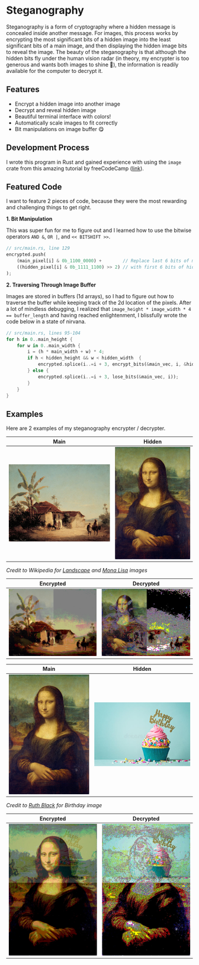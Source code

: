 # Steganography

Steganography is a form of cryptography where a hidden message is concealed inside another message. For images, this process works by encrypting the most significant bits of a hidden image into the least significant bits of a main image, and then displaying the hidden image bits to reveal the image. The beauty of the steganography is that although the hidden bits fly under the human vision radar (in theory, my encrypter is too generous and wants both images to shine 🙂), the information is readily available for the computer to decrypt it.

## Features
* Encrypt a hidden image into another image
* Decrypt and reveal hidden image
* Beautiful terminal interface with colors!
* Automatically scale images to fit correctly
* Bit manipulations on image buffer 😋

## Development Process

I wrote this program in Rust and gained experience with using the `image` crate from this amazing tutorial by freeCodeCamp ([link](https://www.freecodecamp.org/news/rust-in-replit/)).

## Featured Code

I want to feature 2 pieces of code, because they were the most rewarding and challenging things to get right.

**1. Bit Manipulation**

This was super fun for me to figure out and I learned how to use the bitwise operators `AND &`, `OR |`, and `<< BITSHIFT >>`.

```rs
// src/main.rs, line 129
encrypted.push(
    (main_pixel[i] & 0b_1100_0000) +        // Replace last 6 bits of main pixel
    ((hidden_pixel[i] & 0b_1111_1100) >> 2) // with first 6 bits of hidden pixel
);
```

**2. Traversing Through Image Buffer**

Images are stored in buffers (1d arrays), so I had to figure out how to traverse the buffer while keeping track of the 2d location of the pixels. After a lot of mindless debugging, I realized that `image_height * image_width * 4 == buffer_length` and having reached enlightenment, I blissfully wrote the code below in a state of nirvana.

```rs
// src/main.rs, lines 95-104
for h in 0..main_height {
    for w in 0..main_width {
        i = (h * main_width + w) * 4;
        if h < hidden_height && w < hidden_width  {
            encrypted.splice(i..=i + 3, encrypt_bits(&main_vec, i, &hidden_vec, (h * hidden_width + w) * 4));
        } else {
            encrypted.splice(i..=i + 3, lose_bits(&main_vec, i));
        }
    }
}
```


## Examples

Here are 2 examples of my steganography encrypter / decrypter.

Main | Hidden
---- | ----
![main image](https://raw.githubusercontent.com/rohanphanse/steganography/main/images/paysage.jpg) | ![hidden image](https://raw.githubusercontent.com/rohanphanse/steganography/main/images/mona-lisa.jpg)

*Credit to Wikipedia for [Landscape](https://commons.wikimedia.org/wiki/File:Camille_Pissarro_-_Paisaje_tropical.jpg) and [Mona Lisa](https://en.wikipedia.org/wiki/File:Mona_Lisa.jpg) images*

Encrypted | Decrypted
----  | ----
![main image](https://raw.githubusercontent.com/rohanphanse/steganography/main/images/aaa.jpg) | ![hidden image](https://raw.githubusercontent.com/rohanphanse/steganography/main/images/ddd.jpg)

Main | Hidden
---- | ----
![main image](https://raw.githubusercontent.com/rohanphanse/steganography/main/images/mona-lisa.jpg) | ![hidden image](https://raw.githubusercontent.com/rohanphanse/steganography/main/images/bday.jpg)

*Credit to [Ruth Black](https://www.dreamstime.com/happy-birthday-cupcake-celebration-message-image160558421) for Birthday image*


Encrypted | Decrypted
----  | ----
![main image](https://raw.githubusercontent.com/rohanphanse/steganography/main/images/bday-enc.jpg) | ![hidden image](https://raw.githubusercontent.com/rohanphanse/steganography/main/images/bday-dec.jpg)